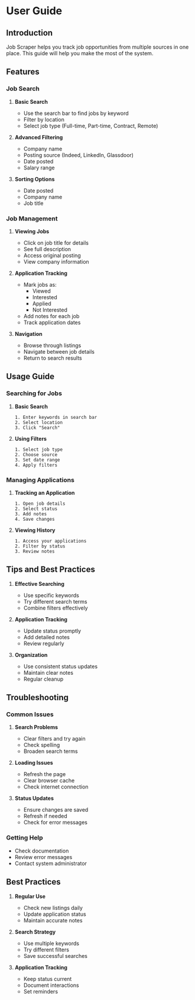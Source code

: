 # User Guide

## Introduction

Job Scraper helps you track job opportunities from multiple sources in one place. This guide will help you make the most of the system.

## Features

### Job Search

1. **Basic Search**
   - Use the search bar to find jobs by keyword
   - Filter by location
   - Select job type (Full-time, Part-time, Contract, Remote)

2. **Advanced Filtering**
   - Company name
   - Posting source (Indeed, LinkedIn, Glassdoor)
   - Date posted
   - Salary range

3. **Sorting Options**
   - Date posted
   - Company name
   - Job title

### Job Management

1. **Viewing Jobs**
   - Click on job title for details
   - See full description
   - Access original posting
   - View company information

2. **Application Tracking**
   - Mark jobs as:
     * Viewed
     * Interested
     * Applied
     * Not Interested
   - Add notes for each job
   - Track application dates

3. **Navigation**
   - Browse through listings
   - Navigate between job details
   - Return to search results

## Usage Guide

### Searching for Jobs

1. **Basic Search**
   ```
   1. Enter keywords in search bar
   2. Select location
   3. Click "Search"
   ```

2. **Using Filters**
   ```
   1. Select job type
   2. Choose source
   3. Set date range
   4. Apply filters
   ```

### Managing Applications

1. **Tracking an Application**
   ```
   1. Open job details
   2. Select status
   3. Add notes
   4. Save changes
   ```

2. **Viewing History**
   ```
   1. Access your applications
   2. Filter by status
   3. Review notes
   ```

## Tips and Best Practices

1. **Effective Searching**
   - Use specific keywords
   - Try different search terms
   - Combine filters effectively

2. **Application Tracking**
   - Update status promptly
   - Add detailed notes
   - Review regularly

3. **Organization**
   - Use consistent status updates
   - Maintain clear notes
   - Regular cleanup

## Troubleshooting

### Common Issues

1. **Search Problems**
   - Clear filters and try again
   - Check spelling
   - Broaden search terms

2. **Loading Issues**
   - Refresh the page
   - Clear browser cache
   - Check internet connection

3. **Status Updates**
   - Ensure changes are saved
   - Refresh if needed
   - Check for error messages

### Getting Help

- Check documentation
- Review error messages
- Contact system administrator

## Best Practices

1. **Regular Use**
   - Check new listings daily
   - Update application status
   - Maintain accurate notes

2. **Search Strategy**
   - Use multiple keywords
   - Try different filters
   - Save successful searches

3. **Application Tracking**
   - Keep status current
   - Document interactions
   - Set reminders